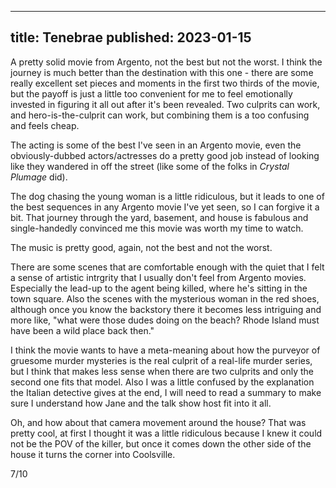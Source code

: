 ----
title: Tenebrae
published: 2023-01-15
----

A pretty solid movie from Argento, not the best but not the worst. I think the journey is much better than the destination with this one - there are some really excellent set pieces and moments in the first two thirds of the movie, but the payoff is just a little too convenient for me to feel emotionally invested in figuring it all out after it's been revealed. Two culprits can work, and hero-is-the-culprit can work, but combining them is a too confusing and feels cheap.

The acting is some of the best I've seen in an Argento movie, even the obviously-dubbed actors/actresses do a pretty good job instead of looking like they wandered in off the street (like some of the folks in _Crystal Plumage_ did).

The dog chasing the young woman is a little ridiculous, but it leads to one of the best sequences in any Argento movie I've yet seen, so I can forgive it a bit. That journey through the yard, basement, and house is fabulous and single-handedly convinced me this movie was worth my time to watch.

The music is pretty good, again, not the best and not the worst.

There are some scenes that are comfortable enough with the quiet that I felt a sense of artistic intrgrity that I usually don't feel from Argento movies. Especially the lead-up to the agent being killed, where he's sitting in the town square. Also the scenes with the mysterious woman in the red shoes, although once you know the backstory there it becomes less intriguing and more like, "what were those dudes doing on the beach? Rhode Island must have been a wild place back then."

I think the movie wants to have a meta-meaning about how the purveyor of gruesome murder mysteries is the real culprit of a real-life murder series, but I think that makes less sense when there are two culprits and only the second one fits that model. Also I was a little confused by the explanation the Italian detective gives at the end, I will need to read a summary to make sure I understand how Jane and the talk show host fit into it all.

Oh, and how about that camera movement around the house? That was pretty cool, at first I thought it was a little ridiculous because I knew it could not be the POV of the killer, but once it comes down the other side of the house it turns the corner into Coolsville.

7/10

